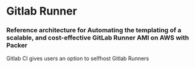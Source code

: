 # Gitlab Runner

### Reference architecture for Automating the templating of a scalable, and cost-effective GitLab Runner AMI on AWS with Packer

Gitlab CI gives users an option to selfhost Gitlab Runners
